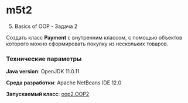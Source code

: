 # m5t2

5. Basics of OOP - Задача 2

Создать класс **Payment** с внутренним классом, с помощью объектов 
которого можно сформировать покупку из нескольких товаров.

### Технические параметры

**Java version**: OpenJDK 11.0.11

**Среда разработки**: Apache NetBeans IDE 12.0

**Запускаемый класс**: [oop2.OOP2](https://github.com/aabyodj/java0online/blob/master/5%20OOP/OOP2/src/oop2/OOP2.java)
